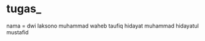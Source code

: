 # tugas_
nama = dwi laksono
       muhammad waheb
       taufiq hidayat
       muhammad hidayatul mustafid
